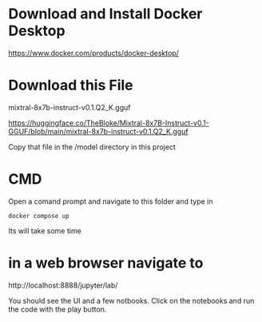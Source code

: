 # Download and Install Docker Desktop
https://www.docker.com/products/docker-desktop/

# Download this File
mixtral-8x7b-instruct-v0.1.Q2_K.gguf

https://huggingface.co/TheBloke/Mixtral-8x7B-Instruct-v0.1-GGUF/blob/main/mixtral-8x7b-instruct-v0.1.Q2_K.gguf

Copy that file in the /model directory in this project

# CMD
Open a comand prompt and navigate to this folder and type in 
```
docker compose up
```
Its will take some time

# in a web browser navigate to 

http://localhost:8888/jupyter/lab/

You should see the UI and a few notbooks.  Click on the notebooks and run the code with the play button.


